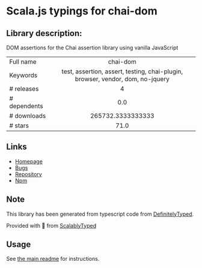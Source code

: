 
# Scala.js typings for chai-dom


## Library description:
DOM assertions for the Chai assertion library using vanilla JavaScript

|                    |                 |
| ------------------ | :-------------: |
| Full name          | chai-dom |
| Keywords           | test, assertion, assert, testing, chai-plugin, browser, vendor, dom, no-jquery |
| # releases         | 4 |
| # dependents       | 0.0 |
| # downloads        | 265732.3333333333 |
| # stars            | 71.0 |

## Links
- [Homepage](https://github.com/nathanboktae/chai-dom#readme)
- [Bugs](https://github.com/nathanboktae/chai-dom/issues)
- [Repository](https://github.com/nathanboktae/chai-dom)
- [Npm](https://www.npmjs.com/package/chai-dom)
    


## Note
This library has been generated from typescript code from [DefinitelyTyped](https://definitelytyped.org).

Provided with :purple_heart: from [ScalablyTyped](https://github.com/oyvindberg/ScalablyTyped)

## Usage
See [the main readme](../../readme.md) for instructions.


